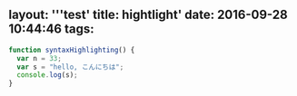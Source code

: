 layout: '''test'
title: hightlight'
date: 2016-09-28 10:44:46
tags:
---
```javascript
function syntaxHighlighting() {
  var n = 33;
  var s = "hello, こんにちは";
  console.log(s);
}
```